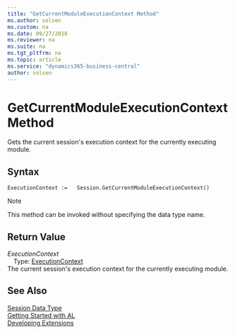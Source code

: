 ```yaml
---
title: "GetCurrentModuleExecutionContext Method"
ms.author: solsen
ms.custom: na
ms.date: 09/27/2018
ms.reviewer: na
ms.suite: na
ms.tgt_pltfrm: na
ms.topic: article
ms.service: "dynamics365-business-central"
author: solsen
---
```

[//]: # (START>DO_NOT_EDIT)
[//]: # (IMPORTANT:Do not edit any of the content between here and the END>DO_NOT_EDIT.)
[//]: # (Any modifications should be made in the .resx files in the ModernDev repo.)
# GetCurrentModuleExecutionContext Method
Gets the current session's execution context for the currently executing module.

## Syntax
```
ExecutionContext :=   Session.GetCurrentModuleExecutionContext()
```
> [!NOTE]  
> This method can be invoked without specifying the data type name.  


## Return Value
*ExecutionContext*  
&emsp;Type: [ExecutionContext](executioncontext-option.md)  
The current session's execution context for the currently executing module.  


[//]: # (IMPORTANT: END>DO_NOT_EDIT)
## See Also
[Session Data Type](session-data-type.md)  
[Getting Started with AL](../devenv-get-started.md)  
[Developing Extensions](../devenv-dev-overview.md)